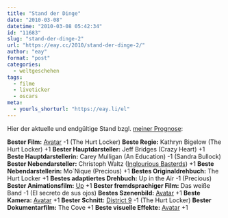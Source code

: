 ```yaml
---
title: "Stand der Dinge"
date: "2010-03-08"
datetime: "2010-03-08 05:42:34"
id: "11683"
slug: "stand-der-dinge-2"
url: "https://eay.cc/2010/stand-der-dinge-2/"
author: "eay"
format: "post"
categories:
  - weltgeschehen
tags:
  - filme
  - liveticker
  - oscars
meta:
  - yourls_shorturl: "https://eay.li/el"
---
```


Hier der aktuelle und endgültige Stand bzgl. [meiner Prognose](//eay.cc/2010/oscar-prognose-2010/):

**Bester Film:** [Avatar](//eay.cc/2009/review-avatar-aufbruch-nach-pandora/) \-1 (The Hurt Locker) **Beste Regie:** Kathryn Bigelow (The Hurt Locker) +1 **Bester Hauptdarsteller:** Jeff Bridges (Crazy Heart) +1 **Beste Hauptdarstellerin:** Carey Mulligan (An Education) \-1 (Sandra Bullock) **Bester Nebendarsteller:** Christoph Waltz ([Inglourious Basterds](//eay.cc/2009/inglourious-basterds-review/)) +1 **Beste Nebendarstellerin:** Mo´Nique (Precious) +1 **Bestes Originaldrehbuch:** The Hurt Locker +1 **Bestes adaptiertes Drehbuch:** Up in the Air \-1 (Precious) **Bester Animationsfilm:** [Up](//eay.cc/2009/review-rundumschlag-4/) +1 **Bester fremdsprachiger Film:** Das weiße Band \-1 (El secreto de sus ojos) **Bestes Szenenbild:** [Avatar](//eay.cc/2009/review-avatar-aufbruch-nach-pandora/) +1 **Beste Kamera:** [Avatar](//eay.cc/2009/review-avatar-aufbruch-nach-pandora/) +1 **Bester Schnitt:** [District 9](//eay.cc/2009/district-9-review/) \-1 (The Hurt Locker) **Bester Dokumentarfilm:** The Cove +1 **Beste visuelle Effekte:** [Avatar](//eay.cc/2009/review-avatar-aufbruch-nach-pandora/) +1
